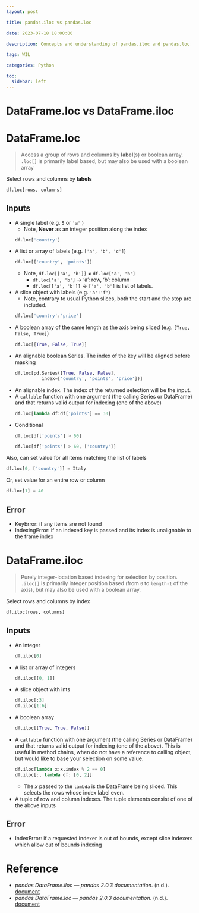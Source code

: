```yaml
---
layout: post

title: pandas.iloc vs pandas.loc

date: 2023-07-18 18:00:00

description: Concepts and understanding of pandas.iloc and pandas.loc

tags: WIL

categories: Python

toc:
  sidebar: left
---
```


# DataFrame.loc vs DataFrame.iloc

# DataFrame.loc

> Access a group of rows and columns by **label**(s) or boolean array.
> `.loc[]` is primarily label based, but may also be used with a boolean array

Select rows and columns by **labels**

```python
df.loc[rows, columns]
```

## Inputs

- A single label (e.g. `5` or `'a'` )
  - Note, **Never** as an integer position along the index
  ```python
  df.loc['country']
  ```
- A list or array of labels (e.g. `['a', 'b', 'c']`)
  ```python
  df.loc[['country', 'points']]
  ```
  - Note, `df.loc[['a', 'b']]` ≠ `df.loc['a', 'b']`
    - `df.loc['a', 'b']` → ‘a’: row, ‘b’: column
    - `df.loc[['a', 'b']]` → `['a', 'b']` is list of labels.
- A slice object with labels (e.g. `'a':'f'`)
  - Note, contrary to usual Python slices, both the start and the stop are included.
  ```python
  df.loc['country':'price']
  ```
- A boolean array of the same length as the axis being sliced (e.g. `[True, False, True]`)
  ```python
  df.loc[[True, False, True]]
  ```
- An alignable boolean Series. The index of the key will be aligned before masking
  ```python
  df.loc[pd.Series([True, False, False],
  			index=['country', 'points', 'price'])]
  ```
- An alignable index. The index of the returned selection will be the input.
- A `callable` function with one argument (the calling Series or DataFrame) and that returns valid output for indexing (one of the above)
  ```python
  df.loc[lambda df:df['points'] == 30]
  ```
- Conditional
  ```python
  df.loc[df['points'] > 60]
  ```
  ```python
  df.loc[df['points'] > 60, ['country']]
  ```

Also, can set value for all items matching the list of labels

```python
df.loc[0, ['country']] = Italy
```

Or, set value for an entire row or column

```python
df.loc[1] = 40
```

## Error

- KeyError: if any items are not found
- IndexingError: if an indexed key is passed and its index is unalignable to the frame index

# DataFrame.iloc

> Purely integer-location based indexing for selection by position.
> `.iloc[]` is primarily integer position based (from `0` to `length-1` of the axis), but may also be used with a boolean array.

Select rows and columns by index

```python
df.iloc[rows, columns]
```

## Inputs

- An integer
  ```python
  df.iloc[0]
  ```
- A list or array of integers
  ```python
  df.iloc[[0, 1]]
  ```
- A slice object with ints
  ```python
  df.iloc[:3]
  df.iloc[1:6]
  ```
- A boolean array
  ```python
  df.iloc[[True, True, False]]
  ```
- A `callable` function with one argument (the calling Series or DataFrame) and that returns valid output for indexing (one of the above). This is useful in method chains, when do not have a reference to calling object, but would like to base your selection on some value.
  ```python
  df.iloc[lambda x:x.index % 2 == 0]
  df.iloc[:, lambda df: [0, 2]]
  ```
  - The _x_ passed to the `lambda` is the DataFrame being sliced. This selects the rows whose index label even.
- A tuple of row and column indexes. The tuple elements consist of one of the above inputs

## Error

- IndexError: if a requested indexer is out of bounds, except slice indexers which allow out of bounds indexing

# Reference

- _pandas.DataFrame.iloc — pandas 2.0.3 documentation_. (n.d.). <a href="https://pandas.pydata.org/docs/reference/api/pandas.DataFrame.iloc.html">document</a>
- _pandas.DataFrame.loc — pandas 2.0.3 documentation_. (n.d.). <a href="https://pandas.pydata.org/docs/reference/api/pandas.DataFrame.loc.html#pandas.DataFrame.loc">document</a>
